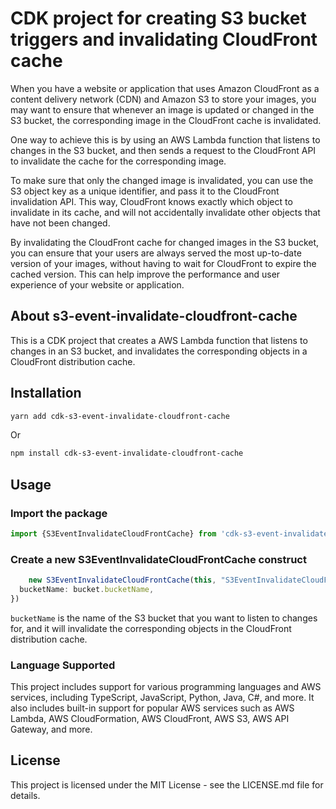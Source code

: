 # CDK project for creating S3 bucket triggers and invalidating CloudFront cache

When you have a website or application that uses Amazon CloudFront as a content delivery network (CDN) and Amazon S3 to
store your images, you may want to ensure that whenever an image is updated or changed in the S3 bucket, the
corresponding image in the CloudFront cache is invalidated.

One way to achieve this is by using an AWS Lambda function that listens to changes in the S3 bucket, and then sends a
request to the CloudFront API to invalidate the cache for the corresponding image.

To make sure that only the changed image is invalidated, you can use the S3 object key as a unique identifier, and pass
it to the CloudFront invalidation API. This way, CloudFront knows exactly which object to invalidate in its cache, and
will not accidentally invalidate other objects that have not been changed.

By invalidating the CloudFront cache for changed images in the S3 bucket, you can ensure that your users are always
served the most up-to-date version of your images, without having to wait for CloudFront to expire the cached version.
This can help improve the performance and user experience of your website or application.

## About **s3-event-invalidate-cloudfront-cache**

This is a CDK project that creates a AWS Lambda function that listens to changes in an S3 bucket,
and invalidates the corresponding objects in a CloudFront distribution cache.

## Installation

```bash
yarn add cdk-s3-event-invalidate-cloudfront-cache
```

Or

```bash
npm install cdk-s3-event-invalidate-cloudfront-cache
```

## Usage

### Import the package

```typescript
import {S3EventInvalidateCloudFrontCache} from 'cdk-s3-event-invalidate-cloudfront-cache';
```

### Create a new S3EventInvalidateCloudFrontCache construct

```typescript
    new S3EventInvalidateCloudFrontCache(this, "S3EventInvalidateCloudFrontCache", {
  bucketName: bucket.bucketName,
})
```

`bucketName` is the name of the S3 bucket that you want to listen to changes for, and it will invalidate the
corresponding objects in the CloudFront distribution cache.

### Language Supported

This project includes support for various programming languages and AWS services, including TypeScript, JavaScript, Python, Java, C#, and more. It also includes built-in support for popular AWS services such as AWS Lambda, AWS CloudFormation, AWS CloudFront, AWS S3, AWS API Gateway, and more.

## License

This project is licensed under the MIT License - see the LICENSE.md file for details.